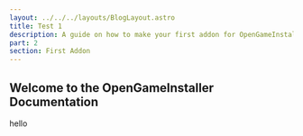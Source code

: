```yaml
---
layout: ../../../layouts/BlogLayout.astro
title: Test 1
description: A guide on how to make your first addon for OpenGameInstaller.
part: 2
section: First Addon
---
```



## Welcome to the OpenGameInstaller Documentation

hello
